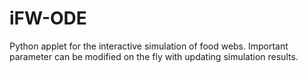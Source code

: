 # iFW-ODE
Python applet for the interactive simulation of food webs. Important parameter can be modified on the fly with updating simulation results.
